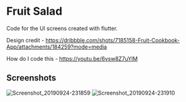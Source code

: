 # Fruit Salad

Code for the UI screens created with flutter.

Design credit - https://dribbble.com/shots/7185158-Fruit-Cookbook-App/attachments/184259?mode=media

How do I code this - https://youtu.be/6vsw8Z7uYlM

## Screenshots

![Screenshot_20190924-231859](https://user-images.githubusercontent.com/8137504/65550899-3adc6700-df3e-11e9-8dbb-2f67186e0dc7.png)
![Screenshot_20190924-231910](https://user-images.githubusercontent.com/8137504/65550900-3adc6700-df3e-11e9-81b6-ec876351592d.png)
